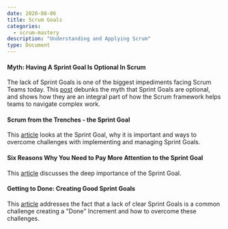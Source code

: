 ```yaml
---
date: 2020-08-06
title: Scrum Goals
categories:
  - scrum-mastery
description: "Understanding and Applying Scrum"
type: Document
---
```

#### Myth: Having A Sprint Goal Is Optional In Scrum
The lack of Sprint Goals is one of the biggest impediments facing Scrum Teams today. This [post](https://www.scrum.org/resources/blog/myth-having-sprint-goal-optional-scrum) debunks the myth that Sprint Goals are optional, and shows how they are an integral part of how the Scrum framework helps teams to navigate complex work.

#### Scrum from the Trenches - the Sprint Goal
This [article](https://www.scrum.org/resources/blog/scrum-trenches-sprint-goal) looks at the Sprint Goal, why it is important and ways to overcome challenges with implementing and managing Sprint Goals.

#### Six Reasons Why You Need to Pay More Attention to the Sprint Goal
This [article](https://www.scrum.org/resources/blog/six-reasons-why-you-need-pay-more-attention-sprint-goal) discusses the deep importance of the Sprint Goal.

#### Getting to Done: Creating Good Sprint Goals
This [article](https://www.scrum.org/resources/blog/getting-done-creating-good-sprint-goals) addresses the fact that a lack of clear Sprint Goals is a common challenge creating a "Done" Increment and how to overcome these challenges.
